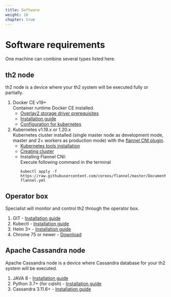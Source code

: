 ```yaml
---
title: Software
weight: 10
chapter: true
---
```


# Software requirements

One machine can combine several types listed here.

## th2 node

th2 node is a device where your th2 system will be executed fully or partially.

1. Docker CE v19+  
   Container runtime Docker CE installed.
   - [Overlay2 storage driver prerequisites](https://docs.docker.com/storage/storagedriver/overlayfs-driver/#prerequisites)
   - [Installation guide](https://docs.docker.com/engine/install/)
   - [Configuration for kubernetes](https://kubernetes.io/docs/setup/production-environment/container-runtimes/#docker)
2. Kubernetes v1.19.x or 1.20.x  
   Kubernetes cluster installed (single master node as development mode, master and 2+ workers as production mode) with the [flannel CNI plugin](https://coreos.com/flannel/docs/latest/kubernetes.html#the-flannel-cni-plugin).
   - [Kubernetes tools installation](https://kubernetes.io/docs/setup/production-environment/tools/kubeadm/install-kubeadm/)
   - [Creating cluster](https://kubernetes.io/docs/setup/production-environment/tools/kubeadm/create-cluster-kubeadm/)
   - Installing Flannel CNI:  
     Execute following command in the terminal
     ```shell
     kubectl apply -f https://raw.githubusercontent.com/coreos/flannel/master/Documentation/kube-flannel.yml
     ```

## Operator box

Specialist will monitor and control th2 through the operator box.

1. GIT - [Installation guide](https://git-scm.com/book/en/v2/Getting-Started-Installing-Git)
2. Kubectl - [Installation guide](https://kubernetes.io/docs/tasks/tools/)
3. Helm 3+ - [Installation guide](https://helm.sh/docs/intro/install/)
4. Chrome 75 or newer - [Download](https://www.google.com/chrome)


## Apache Cassandra node

Apache Cassandra node is a device where Cassandra database for your th2 system will be executed.

1. JAVA 8 - [Installation guide](https://www.java.com/en/download/help/download_options.html)
2. Python 3.7+ (for cqlsh) - [Installation guide](https://wiki.python.org/moin/BeginnersGuide/Download)
3. Cassandra 3.11.6+ - [Installation guide](https://cassandra.apache.org/doc/latest/getting_started/installing.html#installing-cassandra)
